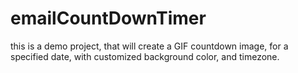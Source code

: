 # emailCountDownTimer
this is a demo project,  that will create a GIF countdown image, for a specified date, with customized background color, and timezone.
